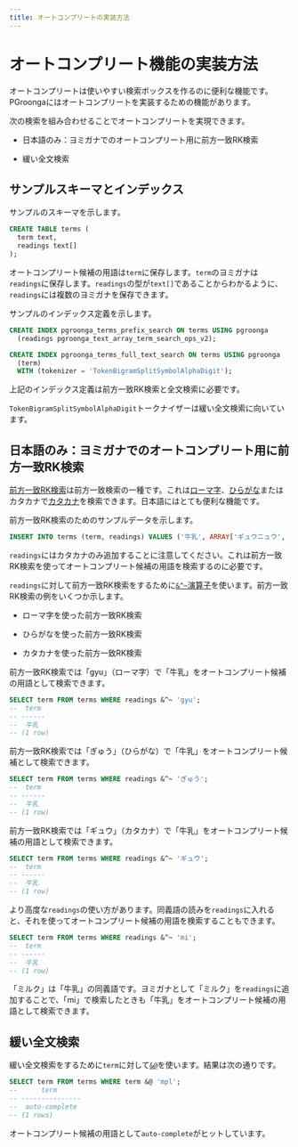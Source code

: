 ```yaml
---
title: オートコンプリートの実装方法
---
```


# オートコンプリート機能の実装方法

オートコンプリートは使いやすい検索ボックスを作るのに便利な機能です。PGroongaにはオートコンプリートを実装するための機能があります。

次の検索を組み合わせることでオートコンプリートを実現できます。

  * 日本語のみ：ヨミガナでのオートコンプリート用に前方一致RK検索

  * 緩い全文検索

## サンプルスキーマとインデックス

サンプルのスキーマを示します。

```sql
CREATE TABLE terms (
  term text,
  readings text[]
);
```

オートコンプリート候補の用語は`term`に保存します。`term`のヨミガナは`readings`に保存します。`readings`の型が`text[]`であることからわかるように、`readings`には複数のヨミガナを保存できます。

サンプルのインデックス定義を示します。

```sql
CREATE INDEX pgroonga_terms_prefix_search ON terms USING pgroonga
  (readings pgroonga_text_array_term_search_ops_v2);

CREATE INDEX pgroonga_terms_full_text_search ON terms USING pgroonga
  (term)
  WITH (tokenizer = 'TokenBigramSplitSymbolAlphaDigit');
```

上記のインデックス定義は前方一致RK検索と全文検索に必要です。

`TokenBigramSplitSymbolAlphaDigit`トークナイザーは緩い全文検索に向いています。

## 日本語のみ：ヨミガナでのオートコンプリート用に前方一致RK検索

[前方一致RK検索][groonga-prefix-rk-search]は前方一致検索の一種です。これは[ローマ字][wikipedia-romaji]、[ひらがな][wikipedia-hiragana]またはカタカナで[カタカナ][wikipedia-katakana]を検索できます。日本語にはとても便利な機能です。

前方一致RK検索のためのサンプルデータを示します。

```sql
INSERT INTO terms (term, readings) VALUES ('牛乳', ARRAY['ギュウニュウ', 'ミルク']);
```

`readings`にはカタカナのみ追加することに注意してください。これは前方一致RK検索を使ってオートコンプリート候補の用語を検索するのに必要です。

`readings`に対して前方一致RK検索をするために[`&^~`演算子][prefix-rk-search-v2]を使います。前方一致RK検索の例をいくつか示します。

  * ローマ字を使った前方一致RK検索

  * ひらがなを使った前方一致RK検索

  * カタカナを使った前方一致RK検索

前方一致RK検索では「gyu」（ローマ字）で「牛乳」をオートコンプリート候補の用語として検索できます。

```sql
SELECT term FROM terms WHERE readings &^~ 'gyu';
--  term 
-- ------
--  牛乳
-- (1 row)
```

前方一致RK検索では「ぎゅう」（ひらがな）で「牛乳」をオートコンプリート候補として検索できます。

```sql
SELECT term FROM terms WHERE readings &^~ 'ぎゅう';
--  term 
-- ------
--  牛乳
-- (1 row)
```

前方一致RK検索では「ギュウ」（カタカナ）で「牛乳」をオートコンプリート候補の用語として検索できます。

```sql
SELECT term FROM terms WHERE readings &^~ 'ギュウ';
--  term 
-- ------
--  牛乳
-- (1 row)
```

より高度な`readings`の使い方があります。同義語の読みを`readings`に入れると、それを使ってオートコンプリート候補の用語を検索することもできます。

```sql
SELECT term FROM terms WHERE readings &^~ 'mi';
--  term 
-- ------
--  牛乳
-- (1 row)
```

「ミルク」は「牛乳」の同義語です。ヨミガナとして「ミルク」を`readings`に追加することで、「mi」で検索したときも「牛乳」をオートコンプリート候補の用語として検索できます。

## 緩い全文検索

緩い全文検索をするために`term`に対して[`&@`][match-v2]を使います。結果は次の通りです。

```sql
SELECT term FROM terms WHERE term &@ 'mpl';
--      term      
-- ---------------
--  auto-complete
-- (1 rows)
```

オートコンプリート候補の用語として`auto-complete`がヒットしています。


[groonga-prefix-rk-search]:http://groonga.org/ja/docs/reference/operations/prefix_rk_search.html

[wikipedia-katakana]:https://ja.wikipedia.org/wiki/%E7%89%87%E4%BB%AE%E5%90%8D

[wikipedia-romaji]:https://ja.wikipedia.org/wiki/%E3%83%AD%E3%83%BC%E3%83%9E%E5%AD%97

[wikipedia-hiragana]:https://ja.wikipedia.org/wiki/%E5%B9%B3%E4%BB%AE%E5%90%8D

[match-v2]:../reference/operators/match-v2.html

[prefix-rk-search-v2]:../reference/operators/prefix-rk-search-v2.html

